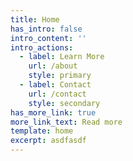 ```yaml
---
title: Home
has_intro: false
intro_content: ''
intro_actions:
  - label: Learn More
    url: /about
    style: primary
  - label: Contact
    url: /contact
    style: secondary
has_more_link: true
more_link_text: Read more
template: home
excerpt: asdfasdf
---
```

